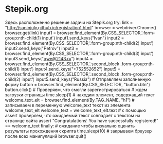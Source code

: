# Stepik.org
Здесь расположенно решение задачи на Stepik.org
try:
    link = "http://suninjuly.github.io/registration1.html"
    browser = webdriver.Chrome()
    browser.get(link)
    input1 = browser.find_element(By.CSS_SELECTOR,'.form-group:nth-child(1) input')
    input1.send_keys("Ivan")
    input2 = browser.find_element(By.CSS_SELECTOR,'.form-group:nth-child(2) input')
    input2.send_keys("Petrov")
    input3 = browser.find_element(By.CSS_SELECTOR,'.form-group:nth-child(3) input')
    input3.send_keys("qwe@2143.ru")
    input4 = browser.find_element(By.CSS_SELECTOR,'.second_block .form-group:nth-child(1) input')
    input4.send_keys("+752552652")
    input5 = browser.find_element(By.CSS_SELECTOR,'.second_block .form-group:nth-child(2) input')
    input5.send_keys("Russia")
    # Отправляем заполненную форму
    button = browser.find_element(By.CSS_SELECTOR, "button.btn")
    button.click()
    # Проверяем, что смогли зарегистрироваться
    # ждем загрузки страницы
    time.sleep(1)
    # находим элемент, содержащий текст
    welcome_text_elt = browser.find_element(By.TAG_NAME, "h1")
    # записываем в переменную welcome_text текст из элемента welcome_text_elt
    welcome_text = welcome_text_elt.text
    # с помощью assert проверяем, что ожидаемый текст совпадает с текстом на странице сайта
    assert "Congratulations! You have successfully registered!" == welcome_text
finally:
    # ожидание чтобы визуально оценить результаты прохождения скрипта
    time.sleep(10)
    # закрываем браузер после всех манипуляций
    browser.quit()
